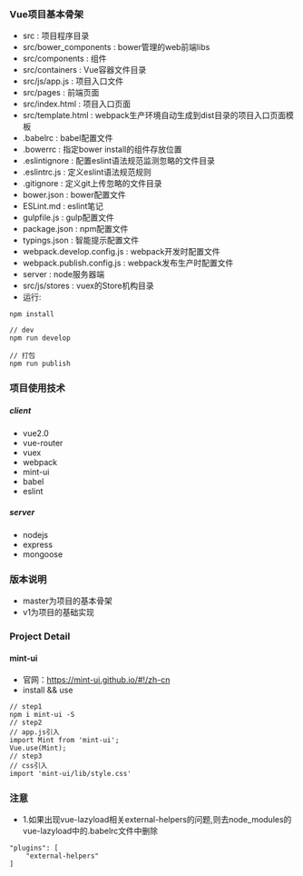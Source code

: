 ### Vue项目基本骨架
+ src : 项目程序目录
+ src/bower_components : bower管理的web前端libs
+ src/components : 组件
+ src/containers : Vue容器文件目录
+ src/js/app.js : 项目入口文件
+ src/pages : 前端页面
+ src/index.html : 项目入口页面
+ src/template.html : webpack生产环境自动生成到dist目录的项目入口页面模板
+ .babelrc : babel配置文件
+ .bowerrc : 指定bower install的组件存放位置
+ .eslintignore : 配置eslint语法规范监测忽略的文件目录
+ .eslintrc.js : 定义eslint语法规范规则
+ .gitignore : 定义git上传忽略的文件目录
+ bower.json : bower配置文件
+ ESLint.md : eslint笔记
+ gulpfile.js : gulp配置文件
+ package.json : npm配置文件
+ typings.json : 智能提示配置文件
+ webpack.develop.config.js : webpack开发时配置文件
+ webpack.publish.config.js : webpack发布生产时配置文件
+ server : node服务器端
+ src/js/stores : vuex的Store机构目录
+ 运行:
```
npm install

// dev
npm run develop

// 打包
npm run publish
```
### 项目使用技术
##### client
+ vue2.0
+ vue-router
+ vuex
+ webpack
+ mint-ui
+ babel
+ eslint
##### server
+ nodejs
+ express
+ mongoose

### 版本说明
+ master为项目的基本骨架
+ v1为项目的基础实现

### Project Detail
#### mint-ui
+ 官网：https://mint-ui.github.io/#!/zh-cn
+ install && use
```
// step1
npm i mint-ui -S
// step2
// app.js引入
import Mint from 'mint-ui';
Vue.use(Mint);
// step3
// css引入
import 'mint-ui/lib/style.css'
```

### 注意
+ 1.如果出现vue-lazyload相关external-helpers的问题,则去node_modules的vue-lazyload中的.babelrc文件中删除
```
"plugins": [
    "external-helpers"
]
```





